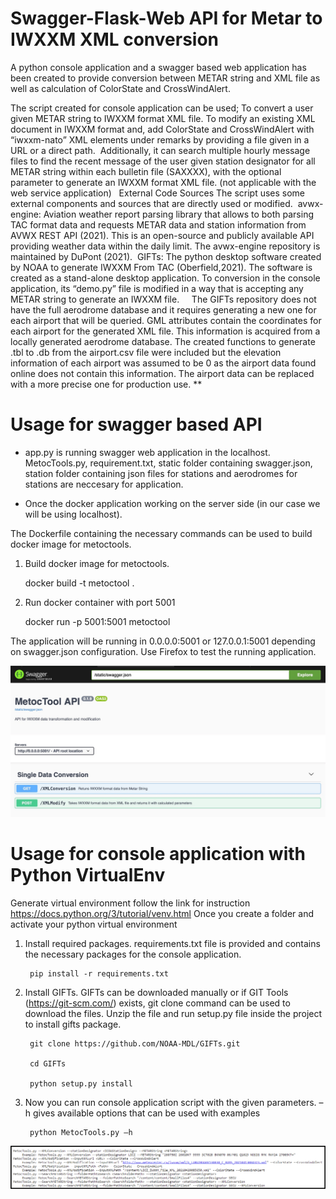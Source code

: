 


# Swagger-Flask-Web API for Metar to IWXXM XML conversion  

A python console application and a swagger based web application has been created to provide conversion between METAR string and XML file as well as calculation of ColorState and CrossWindAlert. 

The script created for console application can be used;
To convert a user given METAR string to IWXXM format XML file.
To modify an existing XML document in IWXXM format and, add ColorState and CrossWindAlert with “iwxxm-nato” XML elements under remarks by providing a file given in a URL or a direct path. 
Additionally, it can search multiple hourly message files to find the recent message of the user given station designator for all METAR string within each bulletin file (SAXXXX), with the optional parameter to generate an IWXXM format XML file. (not applicable with the web service application) 
 
External Code Sources
The script uses some external components and sources that are directly used or modified. 
avwx-engine: Aviation weather report parsing library that allows to both parsing TAC format data and requests METAR data and station information from AVWX REST API (2021). This is an open-source and publicly available API providing weather data within the daily limit. The avwx-engine repository is maintained by DuPont (2021). 
GIFTs: The python desktop software created by NOAA to generate IWXXM From TAC (Oberfield,2021). The software is created as a stand-alone desktop application. To conversion in the console application, its “demo.py” file is modified in a way that is accepting any METAR string to generate an IWXXM file.  
 
The GIFTs repository does not have the full aerodrome database and it requires generating a new one for each airport that will be queried. GML attributes contain the coordinates for each airport for the generated XML file. This information is acquired from a locally generated aerodrome database. The created functions to generate .tbl to .db from the airport.csv file were included but the elevation information of each airport was assumed to be 0 as the airport data found online does not contain this information. The airport data can be replaced with a more precise one for production use. ** 


# Usage for swagger based API 

- app.py is running swagger web application in the localhost. MetocTools.py, requirement.txt, static folder containing swagger.json, station folder containing json files for stations and aerodromes for stations are neccesary for application. 

- Once the docker application working on the server side (in our case we will be using localhost).  

The Dockerfile containing the necessary commands can be used to build docker image for metoctools.  

1. Build docker image for metoctools.

    docker  build -t metoctool .  

2. Run docker container with port 5001

    docker run -p 5001:5001 metoctool

The application will be running in 0.0.0.0:5001 or 127.0.0.1:5001 depending on swagger.json configuration. Use Firefox to test the running application.

![Swagger-Flask API for IWXXM](/image11-54.jpg)

# Usage for console application with Python VirtualEnv

Generate virtual environment follow the link for instruction https://docs.python.org/3/tutorial/venv.html
Once you create a folder and activate your python virtual environment 
1. Install required packages.  requirements.txt file is provided  and contains the necessary packages for the console application. 
        
        pip install -r requirements.txt

2. Install GIFTs.  GIFTs can be downloaded manually or if  GIT Tools (https://git-scm.com/) exists, git clone command can be used to download the files. Unzip the file and run setup.py file inside the project to install gifts package. 
        
        git clone https://github.com/NOAA-MDL/GIFTs.git
        
        cd GIFTs 
        
        python setup.py install

3. Now you can run console application script with the given parameters. –h gives available options that can be used with examples
        
        python MetocTools.py –h 

![Console application for IWXXM](/image-help.png)
      



